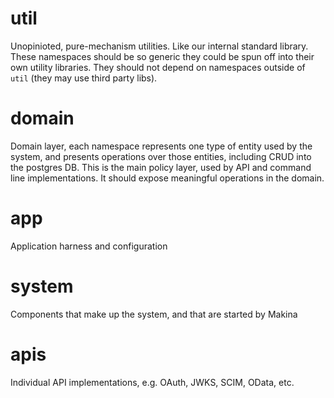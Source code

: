 # util

Unopinioted, pure-mechanism utilities. Like our internal standard library. These
namespaces should be so generic they could be spun off into their own utility
libraries. They should not depend on namespaces outside of `util` (they may use
third party libs).

# domain

Domain layer, each namespace represents one type of entity used by the system,
and presents operations over those entities, including CRUD into the postgres
DB. This is the main policy layer, used by API and command line implementations.
It should expose meaningful operations in the domain.

# app

Application harness and configuration

# system

Components that make up the system, and that are started by Makina

# apis

Individual API implementations, e.g. OAuth, JWKS, SCIM, OData, etc. 

